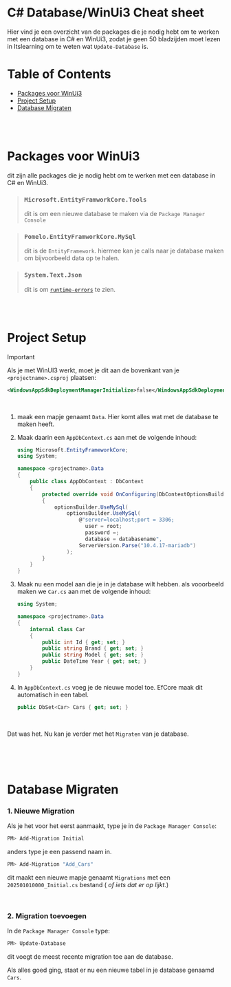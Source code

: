 # C# Database/WinUi3 Cheat sheet 

Hier vind je een overzicht van de packages die je nodig hebt om te werken met een database in C# en WinUi3, zodat je geen 50 bladzijden moet lezen in Itslearning om te weten wat `Update-Database` is.


# Table of Contents <!-- omit in toc -->
- [Packages voor WinUi3](#packages-voor-winui3)
- [Project Setup](#project-setup)
- [Database Migraten](#database-migraten)

<br>
<br>

# Packages voor WinUi3
dit zijn alle packages die je nodig hebt om te werken met een database in C# en WinUi3.

> ### `Microsoft.EntityFramworkCore.Tools`
> dit is om een nieuwe database te maken via de `Package Manager Console`

> ### `Pomelo.EntityFramworkCore.MySql`
> dit is de `EntityFramework`. hiermee kan je calls naar je database maken om bijvoorbeeld data op te halen.

> ### `System.Text.Json`
> dit is om [`runtime-errors`](https://www.geeksforgeeks.org/dsa/runtime-errors/) te zien.


<br>
<br>


# Project Setup

>[!IMPORTANT] 
> Als je met WinUI3 werkt, moet je dit aan de bovenkant van je `<projectname>.csproj` plaatsen:
>```xml
><WindowsAppSdkDeploymentManagerInitialize>false</WindowsAppSdkDeploymentManagerInitialize>
>``` 

<br>

1. maak een mapje genaamt `Data`. Hier komt alles wat met de database te maken heeft.

2. Maak daarin een `AppDbContext.cs` aan met de volgende inhoud:

    ```csharp
    using Microsoft.EntityFrameworkCore;
    using System;

    namespace <projectname>.Data
    {
        public class AppDbContext : DbContext
        {
            protected override void OnConfiguring(DbContextOptionsBuilder optionsBuilder)
            {
                optionsBuilder.UseMySql(
                    optionsBuilder.UseMySql(
                        @"server=localhost;port = 3306;
                          user = root;
                          password =;
                          database = databasename",
                        ServerVersion.Parse("10.4.17-mariadb")
                    );
            }
        }
    }
    ```

3. Maak nu een model aan die je in je database wilt hebben. als vooorbeeld maken we `Car.cs` aan met de volgende inhoud:
    ```csharp
    using System;  

    namespace <projectname>.Data
    {
        internal class Car
        {
            public int Id { get; set; }
            public string Brand { get; set; }
            public string Model { get; set; }
            public DateTime Year { get; set; }
        }
    }
    ```

4. In `AppDbContext.cs` voeg je de nieuwe model toe. EfCore maak dit automatisch in een tabel.

    ```csharp
    public DbSet<Car> Cars { get; set; }
    ```

<br>

Dat was het. Nu kan je verder met het `Migraten` van je database.

<br>
<br>
<br>


# Database Migraten


### 1. Nieuwe Migration
Als je het voor het eerst aanmaakt, type je in de `Package Manager Console`:
```powershell
PM> Add-Migration Initial
```
anders type je een passend naam in.
```powershell
PM> Add-Migration "Add_Cars"
```
dit maakt een nieuwe mapje genaamt `Migrations` met een `202501010000_Initial.cs` bestand ( _of iets dat er op lijkt._)

<br>

### 2. Migration toevoegen

In de `Package Manager Console` type:
```powershell
PM> Update-Database
```
dit voegt de meest recente migration toe aan de database.

Als alles goed ging, staat er nu een nieuwe tabel in je database genaamd `Cars`.

<br>